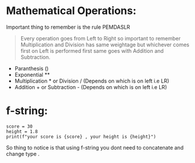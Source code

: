 # Mathematical Operations:

Important thing to remember is the rule PEMDASLR

>Every operation goes from Left to Right so important to remember Multiplication and Division has same weightage but whichever comes first on Left is performed first same goes    with Addition and Subtraction.


- Paranthesis () 
- Exponential **
- Multiplication * or Division / (Depends on which is on left i.e LR)
- Addition + or Subtraction - (Depends on which is on left i.e LR)



# f-string:

    score = 30
    height = 1.8
    print(f"your score is {score} , your height is {height}")
   
So thing to notice is that using f-string you dont need to concatenate and change type .

